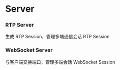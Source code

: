 # Server

### RTP Server

生成 RTP Session，管理多端通信会话 RTP Session

### WebSocket Server

与客户端交换端口，管理多端会话 WebSocket Session 

